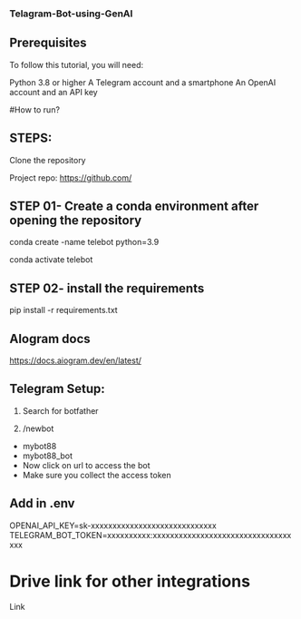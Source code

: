 ### Telagram-Bot-using-GenAI

## Prerequisites
To follow this tutorial, you will need:

Python 3.8 or higher
A Telegram account and a smartphone
An OpenAI account and an API key

#How to run?

## STEPS:
Clone the repository

Project repo: https://github.com/
## STEP 01- Create a conda environment after opening the repository

conda create -name telebot python=3.9

conda activate telebot

## STEP 02- install the requirements


pip install -r requirements.txt


## AIogram docs

https://docs.aiogram.dev/en/latest/

## Telegram Setup:

1. Search for botfather

2. /newbot

  *  mybot88
  *  mybot88_bot
  *  Now click on url to access the bot
  *  Make sure you collect the access token

## Add in .env

OPENAI_API_KEY=sk-xxxxxxxxxxxxxxxxxxxxxxxxxxxxx
TELEGRAM_BOT_TOKEN=xxxxxxxxxx:xxxxxxxxxxxxxxxxxxxxxxxxxxxxxxxxxxx

# Drive link for other integrations

Link
